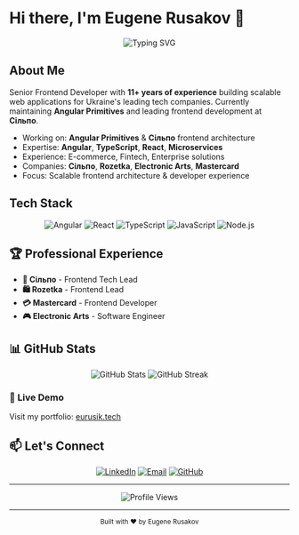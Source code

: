 # Hi there, I'm Eugene Rusakov 👋

<div align="center">
  <img src="https://readme-typing-svg.herokuapp.com?font=Fira+Code&pause=1000&color=6366F1&center=true&vCenter=true&width=435&lines=Senior+Frontend+Developer;11%2B+Years+of+Experience;Angular+%7C+React+%7C+TypeScript;Microservices+Architecture" alt="Typing SVG" />
</div>

## About Me

Senior Frontend Developer with **11+ years of experience** building scalable web applications for Ukraine's leading tech companies. Currently maintaining **Angular Primitives** and leading frontend development at **Сільпо**.

- Working on: **Angular Primitives** & **Сільпо** frontend architecture
- Expertise: **Angular**, **TypeScript**, **React**, **Microservices**
- Experience: E-commerce, Fintech, Enterprise solutions
- Companies: **Сільпо**, **Rozetka**, **Electronic Arts**, **Mastercard**
- Focus: Scalable frontend architecture & developer experience

## Tech Stack

<div align="center">

![Angular](https://img.shields.io/badge/Angular-DD0031?style=for-the-badge&logo=angular&logoColor=white)
![React](https://img.shields.io/badge/React-20232A?style=for-the-badge&logo=react&logoColor=61DAFB)
![TypeScript](https://img.shields.io/badge/TypeScript-007ACC?style=for-the-badge&logo=typescript&logoColor=white)
![JavaScript](https://img.shields.io/badge/JavaScript-F7DF1E?style=for-the-badge&logo=javascript&logoColor=black)
![Node.js](https://img.shields.io/badge/Node.js-43853D?style=for-the-badge&logo=node.js&logoColor=white)

</div>

## 🏆 Professional Experience

- **🛒 Сільпо** - Frontend Tech Lead
- **🛍️ Rozetka** - Frontend Lead
- **💳 Mastercard** - Frontend Developer
- **🎮 Electronic Arts** - Software Engineer


## 📊 GitHub Stats

<div align="center">
  <img src="https://github-readme-stats.vercel.app/api?username=eurusik&show_icons=true&theme=tokyonight&hide_border=true" alt="GitHub Stats" />
  <img src="https://github-readme-streak-stats.herokuapp.com/?user=eurusik&theme=tokyonight&hide_border=true" alt="GitHub Streak" />
</div>


### 🚀 Live Demo
Visit my portfolio: [eurusik.tech](http://eurusik.tech/)

## 📫 Let's Connect

<div align="center">

[![LinkedIn](https://img.shields.io/badge/LinkedIn-0077B5?style=for-the-badge&logo=linkedin&logoColor=white)](https://www.linkedin.com/in/eugene-rusakov-27606352/)
[![Email](https://img.shields.io/badge/Email-D14836?style=for-the-badge&logo=gmail&logoColor=white)](mailto:john.rusakov@gmail.com)
[![GitHub](https://img.shields.io/badge/GitHub-100000?style=for-the-badge&logo=github&logoColor=white)](https://github.com/eurusik)

</div>

---

<div align="center">
  <img src="https://komarev.com/ghpvc/?username=eurusik&color=6366f1&style=flat-square&label=Profile+Views" alt="Profile Views" />
</div>

---

<div align="center">
  <sub>Built with ❤️ by Eugene Rusakov</sub>
</div>
